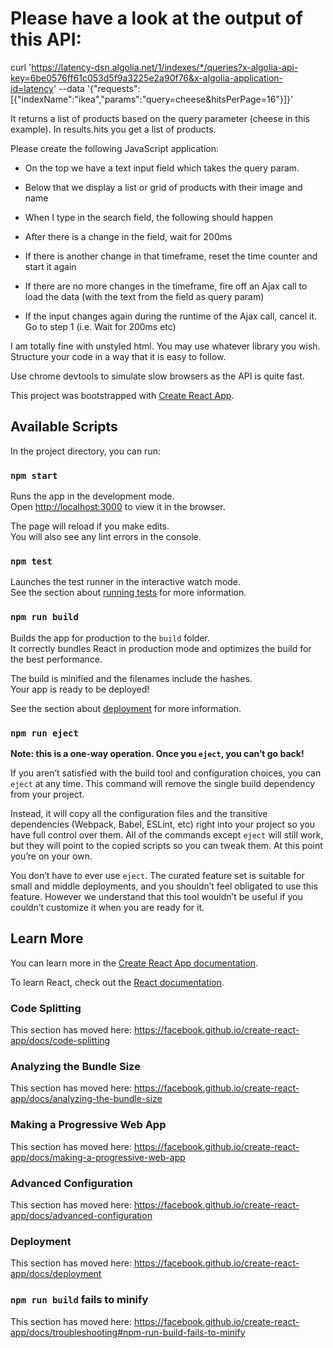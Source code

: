 #   Please have a look at the output of this API:

 

curl 'https://latency-dsn.algolia.net/1/indexes/*/queries?x-algolia-api-key=6be0576ff61c053d5f9a3225e2a90f76&x-algolia-application-id=latency' --data '{"requests":[{"indexName":"ikea","params":"query=cheese&hitsPerPage=16"}]}'

 

It returns a list of products based on the query parameter (cheese in this example). In results.hits you get a list of products.

 

Please create the following JavaScript application:

 

* On the top we have a text input field which takes the query param.

* Below that we display a list or grid of products with their image and name

* When I type in the search field, the following should happen

* After there is a change in the field, wait for 200ms

* If there is another change in that timeframe, reset the time counter and start it again

* If there are no more changes in the timeframe, fire off an Ajax call to load the data (with the text from the field as query param)

* If the input changes again during the runtime of the Ajax call, cancel it. Go to step 1 (i.e. Wait for 200ms etc)

 

I am totally fine with unstyled html. You may use whatever library you wish. Structure your code in a way that it is easy to follow.

 

Use chrome devtools to simulate slow browsers as the API is quite fast.

This project was bootstrapped with [Create React App](https://github.com/facebook/create-react-app).

## Available Scripts

In the project directory, you can run:

### `npm start`

Runs the app in the development mode.<br>
Open [http://localhost:3000](http://localhost:3000) to view it in the browser.

The page will reload if you make edits.<br>
You will also see any lint errors in the console.

### `npm test`

Launches the test runner in the interactive watch mode.<br>
See the section about [running tests](https://facebook.github.io/create-react-app/docs/running-tests) for more information.

### `npm run build`

Builds the app for production to the `build` folder.<br>
It correctly bundles React in production mode and optimizes the build for the best performance.

The build is minified and the filenames include the hashes.<br>
Your app is ready to be deployed!

See the section about [deployment](https://facebook.github.io/create-react-app/docs/deployment) for more information.

### `npm run eject`

**Note: this is a one-way operation. Once you `eject`, you can’t go back!**

If you aren’t satisfied with the build tool and configuration choices, you can `eject` at any time. This command will remove the single build dependency from your project.

Instead, it will copy all the configuration files and the transitive dependencies (Webpack, Babel, ESLint, etc) right into your project so you have full control over them. All of the commands except `eject` will still work, but they will point to the copied scripts so you can tweak them. At this point you’re on your own.

You don’t have to ever use `eject`. The curated feature set is suitable for small and middle deployments, and you shouldn’t feel obligated to use this feature. However we understand that this tool wouldn’t be useful if you couldn’t customize it when you are ready for it.

## Learn More

You can learn more in the [Create React App documentation](https://facebook.github.io/create-react-app/docs/getting-started).

To learn React, check out the [React documentation](https://reactjs.org/).

### Code Splitting

This section has moved here: https://facebook.github.io/create-react-app/docs/code-splitting

### Analyzing the Bundle Size

This section has moved here: https://facebook.github.io/create-react-app/docs/analyzing-the-bundle-size

### Making a Progressive Web App

This section has moved here: https://facebook.github.io/create-react-app/docs/making-a-progressive-web-app

### Advanced Configuration

This section has moved here: https://facebook.github.io/create-react-app/docs/advanced-configuration

### Deployment

This section has moved here: https://facebook.github.io/create-react-app/docs/deployment

### `npm run build` fails to minify

This section has moved here: https://facebook.github.io/create-react-app/docs/troubleshooting#npm-run-build-fails-to-minify
